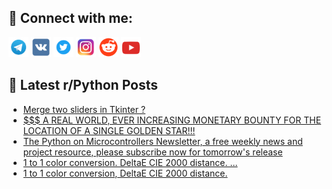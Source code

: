 ## 🔎 Connect with me:
[<img src="https://github.com/bullbesh/bullbesh/blob/main/images/Telegram.png" width="32" height="32" />](https://t.me/bullbesh)
[<img src="https://github.com/bullbesh/bullbesh/blob/main/images/VK.png" width="32" height="32" />](https://vk.com/bullbesh)
[<img src="https://github.com/bullbesh/bullbesh/blob/main/images/Twitter.png" width="32" height="32" />](https://twitter.com/bullbesh1)
[<img src="https://github.com/bullbesh/bullbesh/blob/main/images/Instagram.png" width="32" height="32" />](https://www.instagram.com/bullbesh)
[<img src="https://github.com/bullbesh/bullbesh/blob/main/images/Reddit.png" width="32" height="32" />](https://www.reddit.com/user/bullbesh)
[<img src="https://github.com/bullbesh/bullbesh/blob/main/images/YouTube.png" width="32" height="32" />](https://www.youtube.com/channel/UCtfjRs6uzgq5mfm8S06WTcg)

## 📕 Latest r/Python Posts
<!-- BLOG-POST-LIST:START -->
- [Merge two sliders in Tkinter ?](https://www.reddit.com/r/Python/comments/134wxbg/merge_two_sliders_in_tkinter/)
- [$$$ A REAL WORLD, EVER INCREASING MONETARY BOUNTY FOR THE LOCATION OF A SINGLE GOLDEN STAR!!!](https://www.reddit.com/r/Python/comments/134wse1/a_real_world_ever_increasing_monetary_bounty_for/)
- [The Python on Microcontrollers Newsletter, a free weekly news and project resource, please subscribe now for tomorrow&#39;s release](https://www.reddit.com/r/Python/comments/134vu5o/the_python_on_microcontrollers_newsletter_a_free/)
- [1 to 1 color conversion. DeltaE CIE 2000 distance. ...](https://www.reddit.com/r/Python/comments/134u01v/1_to_1_color_conversion_deltae_cie_2000_distance/)
- [1 to 1 color conversion, DeltaE CIE 2000 distance.](https://www.reddit.com/r/Python/comments/134tqah/1_to_1_color_conversion_deltae_cie_2000_distance/)
<!-- BLOG-POST-LIST:END -->
